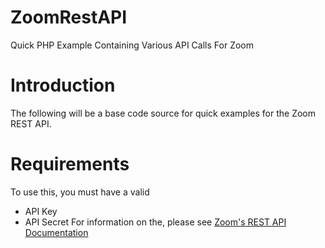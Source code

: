 # ZoomRestAPI
Quick PHP Example Containing Various API Calls For Zoom

# Introduction
The following will be a base code source for quick examples for the Zoom REST API. 

# Requirements
To use this, you must have a valid
* API Key
* API Secret
For information on the, please see [Zoom's REST API Documentation](https://support.zoom.us/hc/en-us/articles/201363043-Getting-Started-with-REST-API)

